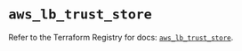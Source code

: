 # `aws_lb_trust_store`

Refer to the Terraform Registry for docs: [`aws_lb_trust_store`](https://registry.terraform.io/providers/hashicorp/aws/6.9.0/docs/resources/lb_trust_store).
